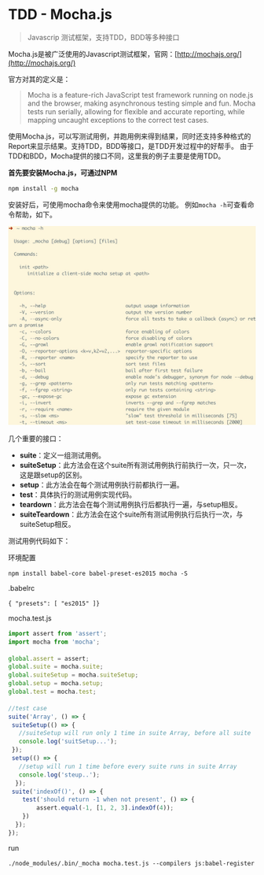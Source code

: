 # TDD - Mocha.js

> Javascrip 测试框架，支持TDD，BDD等多种接口

Mocha.js是被广泛使用的Javascript测试框架，官网：[http://mochajs.org/](http://mochajs.org/)

官方对其的定义是：

> Mocha is a feature-rich JavaScript test framework running on node.js and the browser, making asynchronous testing
> simple and fun. Mocha tests run serially, allowing for flexible and accurate reporting, while mapping uncaught
> exceptions to the correct test cases.

使用Mocha.js，可以写测试用例，并跑用例来得到结果，同时还支持多种格式的Report来显示结果。支持TDD，BDD等接口，是TDD开发过程中的好帮手。
由于TDD和BDD，Mocha提供的接口不同，这里我的例子主要是使用TDD。

**首先要安装Mocha.js，可通过NPM**

```bash
npm install -g mocha
```

安装好后，可使用mocha命令来使用mocha提供的功能。
例如`mocha -h`可查看命令帮助，如下。

![](https://raw.githubusercontent.com/sokis/mocha-test/master/assets/b860940c-b642-465d-8621-0eedee09e5d8.jpg)

几个重要的接口：
 * **suite**：定义一组测试用例。
 * **suiteSetup**：此方法会在这个suite所有测试用例执行前执行一次，只一次，这是跟setup的区别。
 * **setup**：此方法会在每个测试用例执行前都执行一遍。
 * **test**：具体执行的测试用例实现代码。
 * **teardown**：此方法会在每个测试用例执行后都执行一遍，与setup相反。
 * **suiteTeardown**：此方法会在这个suite所有测试用例执行后执行一次，与suiteSetup相反。

测试用例代码如下：

环境配置

```
npm install babel-core babel-preset-es2015 mocha -S
```

.babelrc

```
{ "presets": [ "es2015" ]}
```

mocha.test.js

```js
import assert from 'assert';
import mocha from 'mocha';

global.assert = assert;
global.suite = mocha.suite;
global.suiteSetup = mocha.suiteSetup;
global.setup = mocha.setup;
global.test = mocha.test;

//test case
suite('Array', () => {
 suiteSetup(() => { 
   //suiteSetup will run only 1 time in suite Array, before all suite 
   console.log('suitSetup...');
 });
 setup(() => {
   //setup will run 1 time before every suite runs in suite Array 
   console.log('steup..'); 
  });
 suite('indexOf()', () => { 
    test('should return -1 when not present', () => { 
        assert.equal(-1, [1, 2, 3].indexOf(4)); 
    }) 
  });
});
```

run

```
./node_modules/.bin/_mocha mocha.test.js --compilers js:babel-register
```

